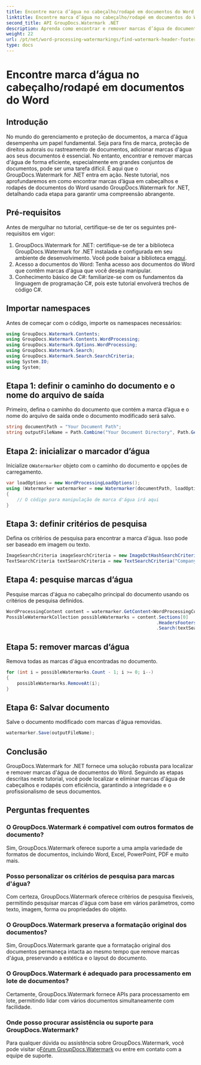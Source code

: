 ```yaml
---
title: Encontre marca d’água no cabeçalho/rodapé em documentos do Word
linktitle: Encontre marca d’água no cabeçalho/rodapé em documentos do Word
second_title: API GroupDocs.Watermark .NET
description: Aprenda como encontrar e remover marcas d’água de documentos do Word com eficiência usando GroupDocs para .NET, garantindo a integridade e o profissionalismo dos documentos.
weight: 22
url: /pt/net/word-processing-watermarkings/find-watermark-header-footer-word-docs/
type: docs
---
```

# Encontre marca d’água no cabeçalho/rodapé em documentos do Word

## Introdução
No mundo do gerenciamento e proteção de documentos, a marca d'água desempenha um papel fundamental. Seja para fins de marca, proteção de direitos autorais ou rastreamento de documentos, adicionar marcas d'água aos seus documentos é essencial. No entanto, encontrar e remover marcas d'água de forma eficiente, especialmente em grandes conjuntos de documentos, pode ser uma tarefa difícil. É aqui que o GroupDocs.Watermark for .NET entra em ação. Neste tutorial, nos aprofundaremos em como encontrar marcas d’água em cabeçalhos e rodapés de documentos do Word usando GroupDocs.Watermark for .NET, detalhando cada etapa para garantir uma compreensão abrangente.
## Pré-requisitos
Antes de mergulhar no tutorial, certifique-se de ter os seguintes pré-requisitos em vigor:
1. GroupDocs.Watermark for .NET: certifique-se de ter a biblioteca GroupDocs.Watermark for .NET instalada e configurada em seu ambiente de desenvolvimento. Você pode baixar a biblioteca em[aqui](https://releases.groupdocs.com/Watermark/net/).
2. Acesso a documentos do Word: Tenha acesso aos documentos do Word que contêm marcas d'água que você deseja manipular.
3. Conhecimento básico de C#: familiarize-se com os fundamentos da linguagem de programação C#, pois este tutorial envolverá trechos de código C#.
## Importar namespaces
Antes de começar com o código, importe os namespaces necessários:
```csharp
using GroupDocs.Watermark.Contents;
using GroupDocs.Watermark.Contents.WordProcessing;
using GroupDocs.Watermark.Options.WordProcessing;
using GroupDocs.Watermark.Search;
using GroupDocs.Watermark.Search.SearchCriteria;
using System.IO;
using System;
```
## Etapa 1: definir o caminho do documento e o nome do arquivo de saída
Primeiro, defina o caminho do documento que contém a marca d’água e o nome do arquivo de saída onde o documento modificado será salvo.
```csharp
string documentPath = "Your Document Path";
string outputFileName = Path.Combine("Your Document Directory", Path.GetFileName(documentPath));
```
## Etapa 2: inicializar o marcador d’água
 Inicialize o`Watermarker` objeto com o caminho do documento e opções de carregamento.
```csharp
var loadOptions = new WordProcessingLoadOptions();
using (Watermarker watermarker = new Watermarker(documentPath, loadOptions))
{
    // O código para manipulação de marca d'água irá aqui
}
```
## Etapa 3: definir critérios de pesquisa
Defina os critérios de pesquisa para encontrar a marca d'água. Isso pode ser baseado em imagem ou texto.
```csharp
ImageSearchCriteria imageSearchCriteria = new ImageDctHashSearchCriteria(Constants.LogoPng);
TextSearchCriteria textSearchCriteria = new TextSearchCriteria("Company Name");
```
## Etapa 4: pesquise marcas d’água
Pesquise marcas d'água no cabeçalho principal do documento usando os critérios de pesquisa definidos.
```csharp
WordProcessingContent content = watermarker.GetContent<WordProcessingContent>();
PossibleWatermarkCollection possibleWatermarks = content.Sections[0]
                                                        .HeadersFooters[OfficeHeaderFooterType.HeaderPrimary]
                                                        .Search(textSearchCriteria.Or(imageSearchCriteria));
```
## Etapa 5: remover marcas d’água
Remova todas as marcas d'água encontradas no documento.
```csharp
for (int i = possibleWatermarks.Count - 1; i >= 0; i--)
{
    possibleWatermarks.RemoveAt(i);
}
```
## Etapa 6: Salvar documento
Salve o documento modificado com marcas d'água removidas.
```csharp
watermarker.Save(outputFileName);
```

## Conclusão
GroupDocs.Watermark for .NET fornece uma solução robusta para localizar e remover marcas d'água de documentos do Word. Seguindo as etapas descritas neste tutorial, você pode localizar e eliminar marcas d'água de cabeçalhos e rodapés com eficiência, garantindo a integridade e o profissionalismo de seus documentos.
## Perguntas frequentes
### O GroupDocs.Watermark é compatível com outros formatos de documento?
Sim, GroupDocs.Watermark oferece suporte a uma ampla variedade de formatos de documentos, incluindo Word, Excel, PowerPoint, PDF e muito mais.
### Posso personalizar os critérios de pesquisa para marcas d'água?
Com certeza, GroupDocs.Watermark oferece critérios de pesquisa flexíveis, permitindo pesquisar marcas d'água com base em vários parâmetros, como texto, imagem, forma ou propriedades do objeto.
### O GroupDocs.Watermark preserva a formatação original dos documentos?
Sim, GroupDocs.Watermark garante que a formatação original dos documentos permaneça intacta ao mesmo tempo que remove marcas d'água, preservando a estética e o layout do documento.
### O GroupDocs.Watermark é adequado para processamento em lote de documentos?
Certamente, GroupDocs.Watermark fornece APIs para processamento em lote, permitindo lidar com vários documentos simultaneamente com facilidade.
### Onde posso procurar assistência ou suporte para GroupDocs.Watermark?
 Para qualquer dúvida ou assistência sobre GroupDocs.Watermark, você pode visitar o[Fórum GroupDocs.Watermark](https://forum.groupdocs.com/c/watermark/19) ou entre em contato com a equipe de suporte.